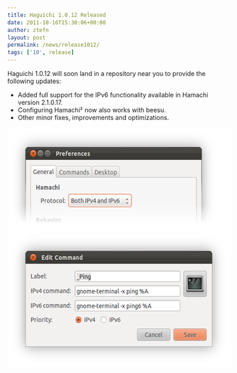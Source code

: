 ```yaml
---
title: Haguichi 1.0.12 Released
date: 2011-10-16T15:30:06+00:00
author: ztefn
layout: post
permalink: /news/release1012/
tags: ['10', release]
---
```

Haguichi 1.0.12 will soon land in a repository near you to provide the following updates:

  * Added full support for the IPv6 functionality available in Hamachi version 2.1.0.17.
  * Configuring Hamachi² now also works with beesu.
  * Other minor fixes, improvements and optimizations.

<img class="aligncenter" title="IPv6" src="/resources/1012-ipv6.png" alt="" width="560" height="540" />
